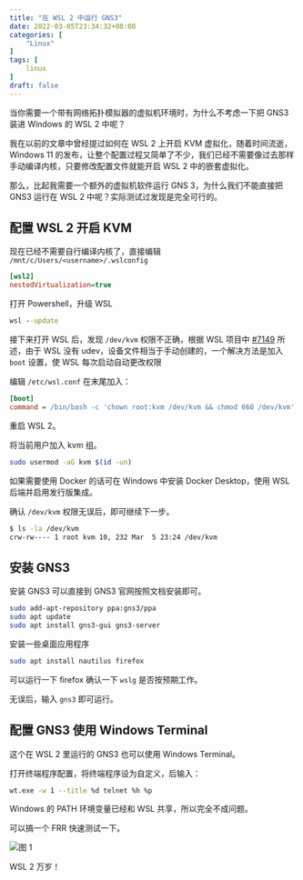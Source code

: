 ```yaml
---
title: "在 WSL 2 中运行 GNS3"
date: 2022-03-05T23:34:32+08:00
categories: [
    "Linux"
]
tags: [
    linux
]
draft: false
---
```


当你需要一个带有网络拓扑模拟器的虚拟机环境时，为什么不考虑一下把 GNS3 装进 Windows 的 WSL 2 中呢？

<!--more-->

我在以前的文章中曾经提过如何在 WSL 2 上开启 KVM 虚拟化，随着时间流逝，Windows 11 的发布，让整个配置过程又简单了不少，我们已经不需要像过去那样手动编译内核，只要修改配置文件就能开启 WSL 2 中的嵌套虚拟化。

那么，比起我需要一个额外的虚拟机软件运行 GNS 3，为什么我们不能直接把 GNS3 运行在 WSL 2 中呢？实际测试过发现是完全可行的。

## 配置 WSL 2 开启 KVM

现在已经不需要自行编译内核了，直接编辑 `/mnt/c/Users/<username>/.wslconfig`

```ini
[wsl2]
nestedVirtualization=true
```

打开 Powershell，升级 WSL

```bat
wsl --update
```

接下来打开 WSL 后，发现 `/dev/kvm` 权限不正确，根据 WSL 项目中 [#7149](https://github.com/microsoft/WSL/issues/7149) 所述，由于 WSL 没有 udev，设备文件相当于手动创建的，一个解决方法是加入 `boot` 设置，使 WSL 每次启动自动更改权限

编辑 `/etc/wsl.conf` 在末尾加入：

```ini
[boot]
command = /bin/bash -c 'chown root:kvm /dev/kvm && chmod 660 /dev/kvm'
```

重启 WSL 2。

将当前用户加入 kvm 组。

```sh
sudo usermod -aG kvm $(id -un)
```

如果需要使用 Docker 的话可在 Windows 中安装 Docker Desktop，使用 WSL 后端并启用发行版集成。

确认 `/dev/kvm` 权限无误后，即可继续下一步。

```sh
$ ls -la /dev/kvm
crw-rw---- 1 root kvm 10, 232 Mar  5 23:24 /dev/kvm
```

## 安装 GNS3

安装 GNS3 可以直接到 GNS3 官网按照文档安装即可。

```sh
sudo add-apt-repository ppa:gns3/ppa
sudo apt update                                
sudo apt install gns3-gui gns3-server
```

安装一些桌面应用程序

```sh
sudo apt install nautilus firefox
```

可以运行一下 firefox 确认一下 `wslg` 是否按预期工作。

无误后，输入 `gns3` 即可运行。

## 配置 GNS3 使用 Windows Terminal

这个在 WSL 2 里运行的 GNS3 也可以使用 Windows Terminal。

打开终端程序配置，将终端程序设为自定义，后输入：

```sh
wt.exe -w 1 --title %d telnet %h %p
```

Windows 的 PATH 环境变量已经和 WSL 共享，所以完全不成问题。

可以搞一个 FRR 快速测试一下。

![图 1](/images/other/894558071bb5db94d4dabcf6b95d8b0718598710120252f00cc00f386a19cba1.png)  

WSL 2 万岁！
